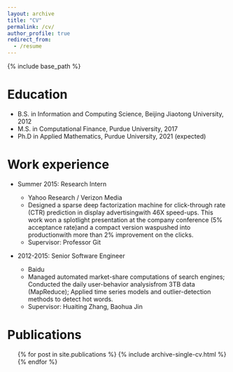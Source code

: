 ```yaml
---
layout: archive
title: "CV"
permalink: /cv/
author_profile: true
redirect_from:
  - /resume
---
```


{% include base_path %}

Education
======
* B.S. in Information and Computing Science, Beijing Jiaotong University, 2012
* M.S. in Computational Finance, Purdue University, 2017
* Ph.D in Applied Mathematics, Purdue University, 2021 (expected)

Work experience
======
* Summer 2015: Research Intern
  * Yahoo Research / Verizon Media
  * Designed  a  sparse  deep  factorization  machine  for  click-through  rate  (CTR)  prediction  in  display  advertisingwith 46X speed-ups.  This work won a splotlight presentation at the company conference (5% acceptance rate)and a compact version waspushed into productionwith more than 2% improvement on the clicks.
  * Supervisor: Professor Git

* 2012-2015: Senior Software Engineer
  * Baidu
  * Managed automated market-share computations of search engines; Conducted the daily user-behavior analysisfrom 3TB data (MapReduce); Applied time series models and outlier-detection methods to detect hot words.
  * Supervisor: Huaiting Zhang, Baohua Jin
  

Publications
======

<ul>{% for post in site.publications %}
    {% include archive-single-cv.html %}
  {% endfor %}</ul>

<!-- 
Talks
======
  <ul>{% for post in site.talks %}
    {% include archive-single-talk-cv.html %}
  {% endfor %}</ul>
  
Teaching
======
  <ul>{% for post in site.teaching %}
    {% include archive-single-cv.html %}
  {% endfor %}</ul>
  
Service and leadership
======
* Currently signed in to 43 different slack teams

-->

